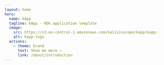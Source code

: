 ```yaml
---
layout: home
hero:
  name: kApp
  tagline: kApp - KDK application template
  image:
    src: https://s3.eu-central-1.amazonaws.com/kalisioscope/kapp/kapp-icon-256x256.png
    alt: kapp-logo
  actions:
    - theme: brand
      text: Show me more →
      link: /about/introduction
---
```


<ClientOnly>
  <home-footer />
</ClientOnly>
